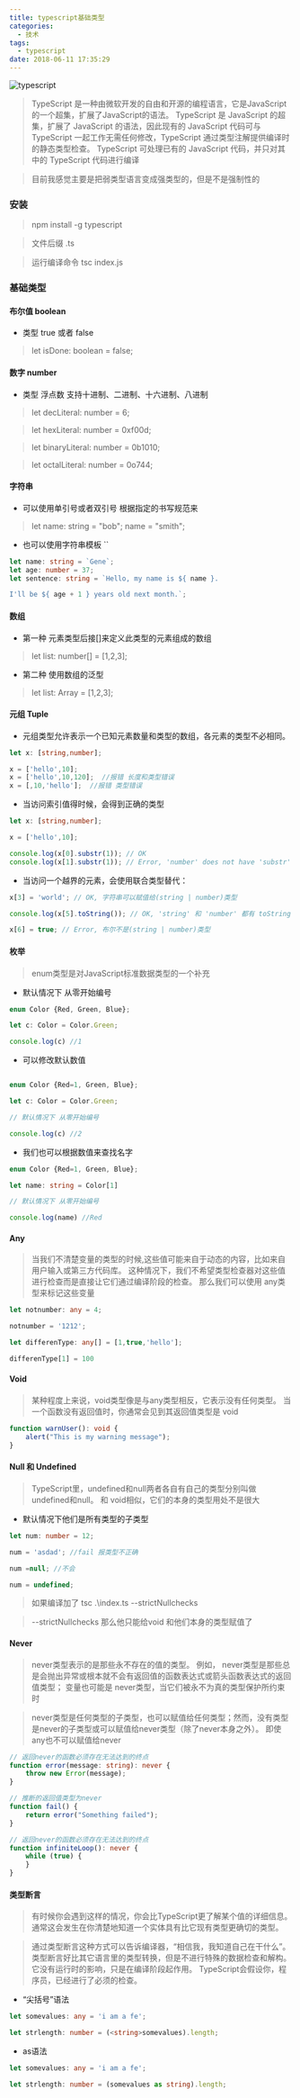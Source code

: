 ```yaml
---
title: typescript基础类型
categories:
  - 技术
tags:
  - typescript
date: 2018-06-11 17:35:29
---
```

![typescript](https://upload-images.jianshu.io/upload_images/10843623-d1427ac46b2dd12f.jpg?imageMogr2/auto-orient/strip%7CimageView2/2/w/1240)


>  TypeScript 是一种由微软开发的自由和开源的编程语言，它是JavaScript的一个超集，扩展了JavaScript的语法。
>TypeScript 是 JavaScript 的超集，扩展了 JavaScript 的语法，因此现有的 JavaScript 代码可与 TypeScript 一起工作无需任何修改，TypeScript 通过类型注解提供编译时的静态类型检查。
TypeScript 可处理已有的 JavaScript 代码，并只对其中的 TypeScript 代码进行编译

<!-- more -->   

> 目前我感觉主要是把弱类型语言变成强类型的，但是不是强制性的

### 安装 

> npm install -g typescript

> 文件后缀 .ts

> 运行编译命令 tsc index.js

###  基础类型
#### 布尔值 boolean
  - 类型 true 或者 false
> let isDone: boolean = false;
#### 数字 number
 - 类型 浮点数 支持十进制、二进制、十六进制、八进制

> let decLiteral: number = 6;

>let hexLiteral: number = 0xf00d;

>let binaryLiteral: number = 0b1010;

>let octalLiteral: number = 0o744;

#### 字符串
 - 可以使用单引号或者双引号 根据指定的书写规范来

> let name: string = "bob";      name = "smith";
 - 也可以使用字符串模板 ``

 ``` typescript
 let name: string = `Gene`;
let age: number = 37;
let sentence: string = `Hello, my name is ${ name }.

I'll be ${ age + 1 } years old next month.`;

 ```

#### 数组
 - 第一种  元素类型后接[]来定义此类型的元素组成的数组

> let list: number[] = [1,2,3];

 - 第二种 使用数组的泛型

> let list: Array<number> = [1,2,3];

#### 元组 Tuple 
 - 元组类型允许表示一个已知元素数量和类型的数组，各元素的类型不必相同。

``` typescript
let x: [string,number];

x = ['hello',10];
x = ['hello',10,120];  //报错 长度和类型错误
x = [,10,'hello'];  //报错 类型错误
```
 - 当访问索引值得时候，会得到正确的类型

``` typescript
let x: [string,number];

x = ['hello',10];

console.log(x[0].substr(1)); // OK
console.log(x[1].substr(1)); // Error, 'number' does not have 'substr'
```
 - 当访问一个越界的元素，会使用联合类型替代：

 ``` typescript
x[3] = 'world'; // OK, 字符串可以赋值给(string | number)类型

console.log(x[5].toString()); // OK, 'string' 和 'number' 都有 toString

x[6] = true; // Error, 布尔不是(string | number)类型
 ```

 #### 枚举
> enum类型是对JavaScript标准数据类型的一个补充
 - 默认情况下 从零开始编号
``` typescript
enum Color {Red, Green, Blue};

let c: Color = Color.Green;

console.log(c) //1
```
 - 可以修改默认数值

``` typescript

enum Color {Red=1, Green, Blue};

let c: Color = Color.Green;

// 默认情况下 从零开始编号

console.log(c) //2

```
 - 我们也可以根据数值来查找名字

``` typescript
enum Color {Red=1, Green, Blue};

let name: string = Color[1]

// 默认情况下 从零开始编号

console.log(name) //Red

```

#### Any

> 当我们不清楚变量的类型的时候,这些值可能来自于动态的内容，比如来自用户输入或第三方代码库。 这种情况下，我们不希望类型检查器对这些值进行检查而是直接让它们通过编译阶段的检查。 那么我们可以使用 any类型来标记这些变量

``` typescript
let notnumber: any = 4;

notnumber = '1212';

let differenType: any[] = [1,true,'hello'];

differenType[1] = 100

```
#### Void
>某种程度上来说，void类型像是与any类型相反，它表示没有任何类型。 当一个函数没有返回值时，你通常会见到其返回值类型是 void

``` typescript
function warnUser(): void {
    alert("This is my warning message");
}
```
#### Null 和 Undefined

> TypeScript里，undefined和null两者各自有自己的类型分别叫做undefined和null。 和 void相似，它们的本身的类型用处不是很大

 - 默认情况下他们是所有类型的子类型

``` typescript
let num: number = 12;

num = 'asdad'; //fail 报类型不正确

num =null; //不会

num = undefined;

```
> 如果编译加了  tsc .\index.ts --strictNullchecks

> --strictNullchecks  那么他只能给void 和他们本身的类型赋值了

<!-- more -->

#### Never

> never类型表示的是那些永不存在的值的类型。 例如， never类型是那些总是会抛出异常或根本就不会有返回值的函数表达式或箭头函数表达式的返回值类型； 变量也可能是 never类型，当它们被永不为真的类型保护所约束时

> never类型是任何类型的子类型，也可以赋值给任何类型；然而，没有类型是never的子类型或可以赋值给never类型（除了never本身之外）。 即使 any也不可以赋值给never

``` typescript
// 返回never的函数必须存在无法达到的终点
function error(message: string): never {
    throw new Error(message);
}

// 推断的返回值类型为never
function fail() {
    return error("Something failed");
}

// 返回never的函数必须存在无法达到的终点
function infiniteLoop(): never {
    while (true) {
    }
}
```

#### 类型断言

> 有时候你会遇到这样的情况，你会比TypeScript更了解某个值的详细信息。 通常这会发生在你清楚地知道一个实体具有比它现有类型更确切的类型。

> 通过类型断言这种方式可以告诉编译器，“相信我，我知道自己在干什么”。 类型断言好比其它语言里的类型转换，但是不进行特殊的数据检查和解构。 它没有运行时的影响，只是在编译阶段起作用。 TypeScript会假设你，程序员，已经进行了必须的检查。

 - “尖括号”语法

``` typescript
let somevalues: any = 'i am a fe';

let strlength: number = (<string>somevalues).length;
```
 - as语法

 ``` typescript
let somevalues: any = 'i am a fe';

let strlength: number = (somevalues as string).length;
 ```








